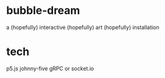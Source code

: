 # bubble-dream
a (hopefully) interactive (hopefully) art (hopefully) installation

# tech
p5.js
johnny-five
gRPC or socket.io


